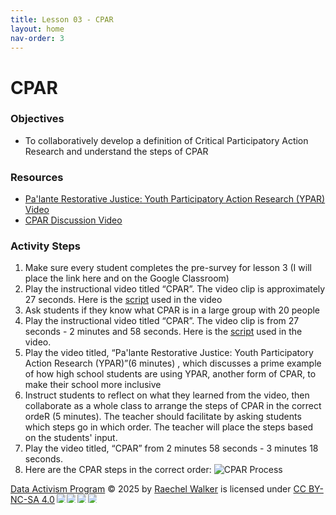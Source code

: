 ```yaml
---
title: Lesson 03 - CPAR
layout: home
nav-order: 3
---
```



<script>
  if (localStorage.getItem("formFilled") !== "true") {
    window.location.href = "/";
  }
</script>


# CPAR

### Objectives
- To collaboratively develop a definition of Critical Participatory Action Research and understand the steps of CPAR

### Resources
- <a href = "https://www.youtube.com/watch?v=RJ5dHttlwRU">Pa'lante Restorative Justice: Youth Participatory Action Research (YPAR) Video</a>
- <a href = "https://drive.google.com/file/d/1vx85Y8-rVc9_ems9ouQdWiIPADIRkk9U/view?usp=drive_link">CPAR Discussion Video</a>

### Activity Steps

1. Make sure every student completes the pre-survey for lesson 3 (I will place the link here and on the Google Classroom)
2. Play the  instructional video titled “CPAR”. The video clip is approximately 27 seconds. Here is the <a href = "https://docs.google.com/document/d/1ssWLroMHLSoKK3gnXY0dZk5XD76LIbM6XTiPSEijKh4/edit?tab=t.0">script</a> used in the video
3. Ask students if they know what CPAR is in a large group with 20 people
4. Play the  instructional video titled “CPAR”. The video clip is from 27 seconds - 2 minutes and  58 seconds. Here is the <a href = "https://docs.google.com/document/d/1ujoQmHP1Do5rWFlPfrfx3k-yu949Cl95xN33SVMv4_c/edit?tab=t.0">script</a> used in the video.
5. Play the video titled, “Pa'lante Restorative Justice: Youth Participatory Action Research (YPAR)”(6 minutes) , which discusses a prime example of how high school students are using YPAR, another form of CPAR, to make their school more inclusive
6. Instruct students to reflect on what they learned from the video, then collaborate as a whole class to arrange the steps of CPAR in the correct ordeR (5 minutes). The teacher should facilitate by asking students which steps go in which order. The teacher will place the steps based on the students' input.
7. Play the video titled, “CPAR” from 2 minutes 58 seconds - 3 minutes 18 seconds. 
8. Here are the CPAR steps in the correct order: <img src="images/CPAR.png" alt="CPAR Process">



<a href="https://creativecommons.org">Data Activism Program</a> © 2025 by <a href="https://creativecommons.org">Raechel Walker</a> is licensed under <a href="https://creativecommons.org/licenses/by-nc-sa/4.0/">CC BY-NC-SA 4.0</a><img src="https://mirrors.creativecommons.org/presskit/icons/cc.svg" style="max-width: 1em;max-height:1em;margin-left: .2em;"><img src="https://mirrors.creativecommons.org/presskit/icons/by.svg" style="max-width: 1em;max-height:1em;margin-left: .2em;"><img src="https://mirrors.creativecommons.org/presskit/icons/nc.svg" style="max-width: 1em;max-height:1em;margin-left: .2em;"><img src="https://mirrors.creativecommons.org/presskit/icons/sa.svg" style="max-width: 1em;max-height:1em;margin-left: .2em;">